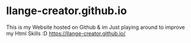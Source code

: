 # llange-creator.github.io
This is my Website hosted on Github & im Just playing around to improve my Html Skills :D
https://llange-creator.github.io/
